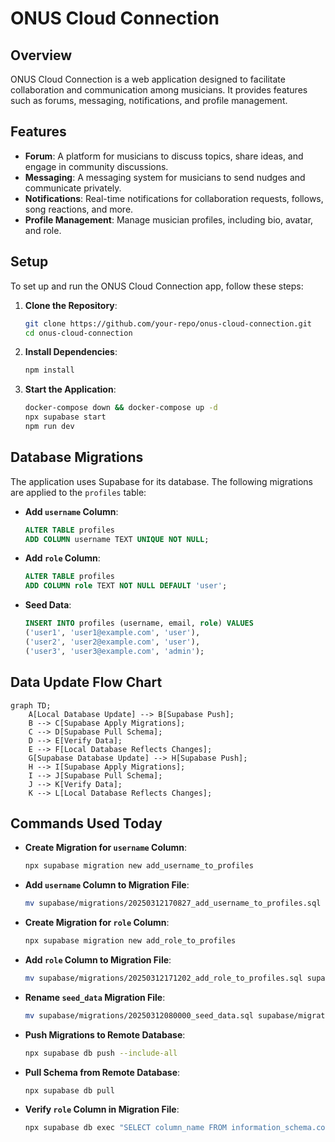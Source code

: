 # ONUS Cloud Connection

## Overview
ONUS Cloud Connection is a web application designed to facilitate collaboration and communication among musicians. It provides features such as forums, messaging, notifications, and profile management.

## Features
- **Forum**: A platform for musicians to discuss topics, share ideas, and engage in community discussions.
- **Messaging**: A messaging system for musicians to send nudges and communicate privately.
- **Notifications**: Real-time notifications for collaboration requests, follows, song reactions, and more.
- **Profile Management**: Manage musician profiles, including bio, avatar, and role.

## Setup
To set up and run the ONUS Cloud Connection app, follow these steps:

1. **Clone the Repository**:
   ```sh
   git clone https://github.com/your-repo/onus-cloud-connection.git
   cd onus-cloud-connection
   ```

2. **Install Dependencies**:
   ```sh
   npm install
   ```

3. **Start the Application**:
   ```sh
   docker-compose down && docker-compose up -d
   npx supabase start
   npm run dev
   ```

## Database Migrations
The application uses Supabase for its database. The following migrations are applied to the `profiles` table:

- **Add `username` Column**:
  ```sql
  ALTER TABLE profiles
  ADD COLUMN username TEXT UNIQUE NOT NULL;
  ```

- **Add `role` Column**:
  ```sql
  ALTER TABLE profiles
  ADD COLUMN role TEXT NOT NULL DEFAULT 'user';
  ```

- **Seed Data**:
  ```sql
  INSERT INTO profiles (username, email, role) VALUES
  ('user1', 'user1@example.com', 'user'),
  ('user2', 'user2@example.com', 'user'),
  ('user3', 'user3@example.com', 'admin');
  ```

## Data Update Flow Chart

```mermaid
graph TD;
    A[Local Database Update] --> B[Supabase Push];
    B --> C[Supabase Apply Migrations];
    C --> D[Supabase Pull Schema];
    D --> E[Verify Data];
    E --> F[Local Database Reflects Changes];
    G[Supabase Database Update] --> H[Supabase Push];
    H --> I[Supabase Apply Migrations];
    I --> J[Supabase Pull Schema];
    J --> K[Verify Data];
    K --> L[Local Database Reflects Changes];
```

## Commands Used Today
- **Create Migration for `username` Column**:
  ```sh
  npx supabase migration new add_username_to_profiles
  ```

- **Add `username` Column to Migration File**:
  ```sh
  mv supabase/migrations/20250312170827_add_username_to_profiles.sql supabase/migrations/20250312080001_add_username_to_profiles.sql
  ```

- **Create Migration for `role` Column**:
  ```sh
  npx supabase migration new add_role_to_profiles
  ```

- **Add `role` Column to Migration File**:
  ```sh
  mv supabase/migrations/20250312171202_add_role_to_profiles.sql supabase/migrations/20250312080002_add_role_to_profiles.sql
  ```

- **Rename `seed_data` Migration File**:
  ```sh
  mv supabase/migrations/20250312080000_seed_data.sql supabase/migrations/20250312080003_seed_data.sql
  ```

- **Push Migrations to Remote Database**:
  ```sh
  npx supabase db push --include-all
  ```

- **Pull Schema from Remote Database**:
  ```sh
  npx supabase db pull
  ```

- **Verify `role` Column in Migration File**:
  ```sh
  npx supabase db exec "SELECT column_name FROM information_schema.columns WHERE table_name='profiles' AND column_name='role';"

